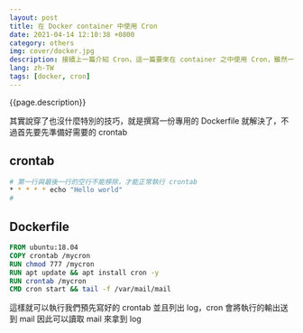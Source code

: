 ```yaml
---
layout: post
title: 在 Docker container 中使用 Cron
date: 2021-04-14 12:10:38 +0800
category: others
img: cover/docker.jpg
description: 接續上一篇介紹 Cron，這一篇要來在 container 之中使用 Cron，雖然一般來說應該不太會遇到這個情況，但最近剛好就被我遇上了，因此順便記錄一下
lang: zh-TW
tags: [docker, cron]
---
```


{{page.description}}

其實說穿了也沒什麼特別的技巧，就是撰寫一份專用的 Dockerfile 就解決了，不過首先要先準備好需要的 crontab

## crontab
```bash
# 第一行與最後一行的空行不能移除，才能正常執行 crontab
* * * * * echo "Hello world"
#
```

## Dockerfile
```dockerfile
FROM ubuntu:18.04
COPY crontab /mycron
RUN chmod 777 /mycron
RUN apt update && apt install cron -y
RUN crontab /mycron
CMD cron start && tail -f /var/mail/mail
```

這樣就可以執行我們預先寫好的 crontab 並且列出 log，cron 會將執行的輸出送到 mail 因此可以讀取 mail 來拿到 log